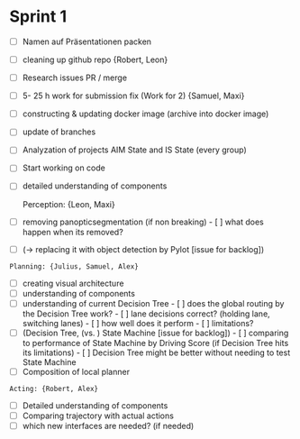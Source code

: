 # Sprint 1

- [ ]  Namen auf Präsentationen packen
- [ ]  cleaning up github repo {Robert, Leon}
  - [ ]  Research issues PR / merge
- [ ]  5- 25 h work for submission fix (Work for 2) {Samuel, Maxi}
  - [ ]  constructing & updating docker image (archive into docker image)
  - [ ]  update of branches
- [ ]  Analyzation of projects AIM State and IS State (every group)
- [ ]  Start working on code
- [ ]  detailed understanding of components

    Perception: {Leon, Maxi}

  - [ ]  removing panopticsegmentation (if non breaking)
    - [ ]  what does happen when its removed?
  - [ ]  (→ replacing it with object detection by Pylot [issue for backlog])

    Planning: {Julius, Samuel, Alex}

  - [ ]  creating visual architecture
  - [ ]  understanding of components
  - [ ]  understanding of current Decision Tree
    - [ ]  does the global routing by the Decision Tree work?
    - [ ]  lane decisions correct? (holding lane, switching lanes)
    - [ ]  how well does it perform
    - [ ]  limitations?
  - [ ]  (Decision Tree, (vs. ) State Machine [issue for backlog])
    - [ ]  comparing to performance of State Machine by Driving Score (if Decision Tree hits its limitations)
    - [ ]  Decision Tree might be better without needing to test State Machine
  - [ ]  Composition of local planner

    Acting: {Robert, Alex}

  - [ ]  Detailed understanding of components
  - [ ]  Comparing trajectory with actual actions
  - [ ]  which new interfaces are needed? (if needed)

